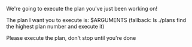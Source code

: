 We're going to execute the plan you've just been working on!

The plan I want you to execute is: $ARGUMENTS (fallback: ls ./plans find the highest plan number and execute it)

Please execute the plan, don't stop until you're done 
